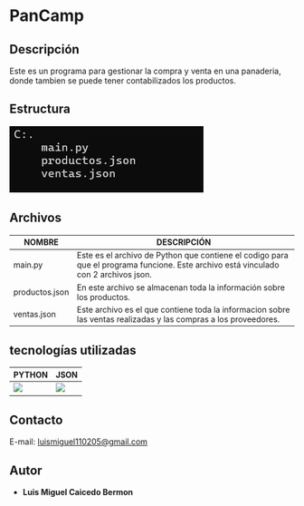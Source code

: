 # PanCamp
## Descripción
Este es un programa para gestionar la compra y venta en una panaderia, donde tambien se puede tener contabilizados los productos.

## Estructura
![estructura](estructura.png)
## Archivos
|NOMBRE|DESCRIPCIÓN|
|--|--|
|main.py|Este es el archivo de Python que contiene el codigo para que el programa funcione. Este archivo está vinculado con 2 archivos json.|
|productos.json|En este archivo se almacenan toda la información sobre los productos.|
|ventas.json|Este archivo es el que contiene toda la informacion sobre las ventas realizadas y las compras a los proveedores.|

## tecnologías utilizadas
|PYTHON|JSON|
|--|--|
|![](https://img.shields.io/badge/Python-FFD43B?style=for-the-badge&logo=python&logoColor=blue)|![](https://img.shields.io/badge/json-5E5C5C?style=for-the-badge&logo=json&logoColor=white)|
## Contacto
E-mail: luismiguel110205@gmail.com
## Autor
- **Luis Miguel Caicedo Bermon**
